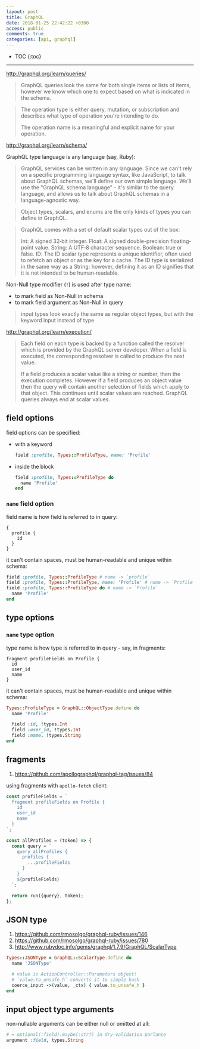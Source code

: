 ```yaml
---
layout: post
title: GraphQL
date: 2018-01-25 22:42:22 +0300
access: public
comments: true
categories: [api, graphql]
---
```


<!-- more -->

* TOC
{:toc}
<hr>

<http://graphql.org/learn/queries/>

> GraphQL queries look the same for both single items or lists of items,
> however we know which one to expect based on what is indicated in the schema.

> The operation type is either query, mutation, or subscription and describes
> what type of operation you're intending to do.
>
> The operation name is a meaningful and explicit name for your operation.

<http://graphql.org/learn/schema/>

GraphQL type language is any language (say, Ruby):

> GraphQL services can be written in any language. Since we can't rely on a
> specific programming language syntax, like JavaScript, to talk about GraphQL
> schemas, we'll define our own simple language. We'll use the "GraphQL schema
> language" - it's similar to the query language, and allows us to talk about
> GraphQL schemas in a language-agnostic way.

> Object types, scalars, and enums are the only kinds of types
> you can define in GraphQL.

> GraphQL comes with a set of default scalar types out of the box:
>
> Int: A signed 32‐bit integer.
> Float: A signed double-precision floating-point value.
> String: A UTF‐8 character sequence.
> Boolean: true or false.
> ID: The ID scalar type represents a unique identifier, often used to
>   refetch an object or as the key for a cache. The ID type is serialized
>   in the same way as a String; however, defining it as an ID signifies
>   that it is not intended to be human‐readable.

Non-Null type modifier (`!`) is used after type name:

- to mark field as Non-Null in schema
- to mark field argument as Non-Null in query

> input types look exactly the same as regular object types,
> but with the keyword input instead of type

<http://graphql.org/learn/execution/>

> Each field on each type is backed by a function called the resolver which
> is provided by the GraphQL server developer. When a field is executed, the
> corresponding resolver is called to produce the next value.
>
> If a field produces a scalar value like a string or number, then the
> execution completes. However if a field produces an object value then
> the query will contain another selection of fields which apply to that
> object. This continues until scalar values are reached. GraphQL queries
> always end at scalar values.

field options
-------------

field options can be specified:

- with a keyword

  ```ruby
  field :profile, Types::ProfileType, name: 'Profile'
  ```

- inside the block

  ```ruby
  field :profile, Types::ProfileType do
    name 'Profile'
  end
  ```

### `name` field option

field name is how field is referred to in query:

```
{
  profile {
    id
  }
}
```

it can't contain spaces, must be human-readable and unique within schema:

```ruby
field :profile, Types::ProfileType # name -> `profile`
field :profile, Types::ProfileType, name: 'Profile' # name -> `Profile`
field :profile, Types::ProfileType do # name -> `Profile`
  name 'Profile'
end
```

type options
------------

### `name` type option

type name is how type is referred to in query - say, in fragments:

```
fragment profileFields on Profile {
  id
  user_id
  name
}
```

it can't contain spaces, must be human-readable and unique within schema:

```ruby
Types::ProfileType = GraphQL::ObjectType.define do
  name 'Profile'

  field :id, !types.Int
  field :user_id, !types.Int
  field :name, !types.String
end
```

fragments
---------

1. <https://github.com/apollographql/graphql-tag/issues/84>

using fragments with `apollo-fetch` client:

```javascript
const profileFields = `
  fragment profileFields on Profile {
    id
    user_id
    name
  }
`;

const allProfiles = (token) => {
  const query = `
    query allProfiles {
      profiles {
        ...profileFields
      }
    }
    ${profileFields}
  `;

  return run({query}, token);
};
```

JSON type
---------

1. <https://github.com/rmosolgo/graphql-ruby/issues/146>
2. <https://github.com/rmosolgo/graphql-ruby/issues/780>
3. <http://www.rubydoc.info/gems/graphql/1.7.9/GraphQL/ScalarType>

```ruby
Types::JSONType = GraphQL::ScalarType.define do
  name 'JSONType'

  # value is ActionController::Parameters object!
  # `value.to_unsafe_h` converts it to simple hash
  coerce_input ->(value, _ctx) { value.to_unsafe_h }
end
```

input object type arguments
---------------------------

non-nullable arguments can be either null or omitted at all:

```ruby
# = optional(:field).maybe(:str?) in dry-validation parlance
argument :field, types.String
```
